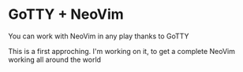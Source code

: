 # GoTTY + NeoVim

You can work with NeoVim in any play thanks to GoTTY

This is a first approching. I'm working on it, to get a complete NeoVim working all around the world
